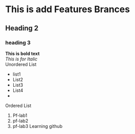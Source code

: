# This is add Features Brances 

## Heading 2 
### heading 3
**This is bold text**
<br/>
_This is for Italic_
<br/>
Unordered List
<br/>
- list1
- List2
- List3
- List4
- <br/>
 Ordered List
<br/>
  1. Pf-lab1
  2. pf-lab2
  3. pf-lab3
Learning github
